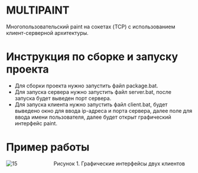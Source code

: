 # MULTIPAINT
Многопользовательский paint на сокетах (TCP) с использованием клиент-серверной архитектуры.

# Инструкция по сборке и запуску проекта
* Для сборки проекта нужно запустить файл package.bat.
* Для запуска сервера нужно запустить файл server.bat, после запуска будет выведен порт сервера.
* Для запуска клиента нужно запустить файл client.bat, будет выведено окно для ввода ip-адреса и порта сервера, далее поле для ввода имени пользователя, далее будет открыт графический интерфейс paint.

# Пример работы
![15](https://user-images.githubusercontent.com/62287381/145182487-6e0ff315-9ee3-4550-8967-5c1c46ce13db.PNG)
&nbsp;&nbsp;&nbsp;&nbsp;&nbsp;&nbsp;&nbsp;&nbsp;&nbsp;&nbsp;&nbsp;&nbsp;&nbsp;&nbsp;&nbsp;&nbsp;&nbsp;&nbsp;&nbsp;&nbsp;&nbsp;&nbsp;&nbsp;&nbsp;Рисунок 1. Графические интерфейсы двух клиентов
